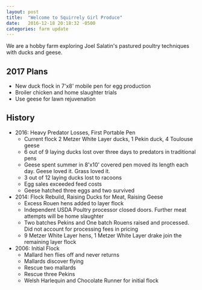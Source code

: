 ```yaml
---
layout: post
title:  "Welcome to Squirrely Girl Produce"
date:   2016-12-18 20:18:32 -0500
categories: farm update
---
```

We are a hobby farm exploring Joel Salatin's pastured poultry techniques with ducks and geese.

## 2017 Plans

* New duck flock in 7'x8' mobile pen for egg production
* Broiler chicken and home slaughter trials
* Use geese for lawn rejuvenation

## History

* 2016:  Heavy Predator Losses, First Portable Pen
  * Current flock 2 Metzer White Layer ducks, 1 Pekin duck, 4 Toulouse geese
  * 6 out of 9 laying ducks lost over three days to predators in traditional pens
  * Geese spent summer in 8'x10' covered pen moved its length each day.  Geese loved it.  Grass loved it.
  * 3 out of 12 laying ducks lost to racoons
  * Egg sales exceeded feed costs
  * Geese hatched three eggs and two survived
* 2014:  Flock Rebuild, Raising Ducks for Meat, Raising Geese
  * Excess Rouen hens added to layer flock
  * Independent USDA Poultry processor closed doors.  Further meat attempts will be home slaughter
  * Two batches Pekins and One batch Rouens raised and processed.  Did not account for processing fees in pricing
  * 9 Metzer White Layer hens, 1 Metzer White Layer drake join the remaining layer flock
* 2006: Initial Flock
  * Mallard hen flies off and never returns
  * Mallards discover flying
  * Rescue two mallards
  * Rescue three Pekins
  * Welsh Harlequin and Chocolate Runner for initial flock

